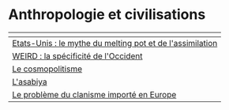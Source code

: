 # Anthropologie et civilisations



<table data-view="cards"><thead><tr><th></th></tr></thead><tbody><tr><td><a href="etats-unis-le-mythe-du-melting-pot-et-de-lassimilation.md">Etats-Unis : le mythe du melting pot et de l'assimilation</a></td></tr><tr><td><a href="weird-la-specificite-de-loccident.md">WEIRD : la spécificité de l'Occident</a></td></tr><tr><td><a href="le-cosmopolitisme.md">Le cosmopolitisme</a></td></tr><tr><td><a href="lasabiya.md">L'asabiya</a></td></tr><tr><td><a href="le-probleme-du-clanisme-importe-en-europe.md">Le problème du clanisme importé en Europe</a></td></tr></tbody></table>

